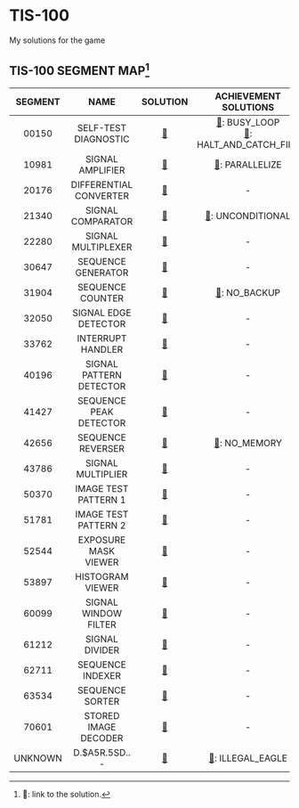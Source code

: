 # TIS-100
My solutions for the game

## TIS-100 SEGMENT MAP[^1]
|SEGMENT|NAME|SOLUTION|ACHIEVEMENT SOLUTIONS|
|:---:|:---:|:---:|:---:|
|00150|SELF-TEST DIAGNOSTIC|[:bear:](https://github.com/Mushi0/TIS-100/blob/main/SEGMENT_MAP/00150.0.txt)|[:bear:](https://github.com/Mushi0/TIS-100/blob/main/SEGMENT_MAP/00150.1.txt): BUSY_LOOP <br /> [:bear:](https://github.com/Mushi0/TIS-100/blob/main/SEGMENT_MAP/00150.2.txt): HALT_AND_CATCH_FIRE|
|10981|SIGNAL AMPLIFIER|[:bear:](https://github.com/Mushi0/TIS-100/blob/main/SEGMENT_MAP/10981.0.txt)|[:bear:](https://github.com/Mushi0/TIS-100/blob/main/SEGMENT_MAP/10981.1.txt): PARALLELIZE|
|20176|DIFFERENTIAL CONVERTER|[:bear:](https://github.com/Mushi0/TIS-100/blob/main/SEGMENT_MAP/20176.0.txt)|-|
|21340|SIGNAL COMPARATOR|[:bear:](https://github.com/Mushi0/TIS-100/blob/main/SEGMENT_MAP/21340.0.txt)|[:bear:](https://github.com/Mushi0/TIS-100/blob/main/SEGMENT_MAP/21340.1.txt): UNCONDITIONAL|
|22280|SIGNAL MULTIPLEXER|[:bear:](https://github.com/Mushi0/TIS-100/blob/main/SEGMENT_MAP/22280.1.txt)|-|
|30647|SEQUENCE GENERATOR|[:bear:](https://github.com/Mushi0/TIS-100/blob/main/SEGMENT_MAP/30647.0.txt)|-|
|31904|SEQUENCE COUNTER|[:bear:](https://github.com/Mushi0/TIS-100/blob/main/SEGMENT_MAP/31904.1.txt)|[:bear:](https://github.com/Mushi0/TIS-100/blob/main/SEGMENT_MAP/31904.2.txt): NO_BACKUP|
|32050|SIGNAL EDGE DETECTOR|[:bear:](https://github.com/Mushi0/TIS-100/blob/main/SEGMENT_MAP/32050.0.txt)|-|
|33762|INTERRUPT HANDLER|[:bear:](https://github.com/Mushi0/TIS-100/blob/main/SEGMENT_MAP/33762.0.txt)|-|
|40196|SIGNAL PATTERN DETECTOR|[:bear:](https://github.com/Mushi0/TIS-100/blob/main/SEGMENT_MAP/40196.0.txt)|-|
|41427|SEQUENCE PEAK DETECTOR|[:bear:](https://github.com/Mushi0/TIS-100/blob/main/SEGMENT_MAP/41427.0.txt)|-|
|42656|SEQUENCE REVERSER|[:bear:](https://github.com/Mushi0/TIS-100/blob/main/SEGMENT_MAP/42656.0.txt)|[:bear:](https://github.com/Mushi0/TIS-100/blob/main/SEGMENT_MAP/42656.1.txt): NO_MEMORY|
|43786|SIGNAL MULTIPLIER|[:bear:](https://github.com/Mushi0/TIS-100/blob/main/SEGMENT_MAP/43786.0.txt)|-|
|50370|IMAGE TEST PATTERN 1|[:bear:](https://github.com/Mushi0/TIS-100/blob/main/SEGMENT_MAP/50370.0.txt)|-|
|51781|IMAGE TEST PATTERN 2|[:bear:](https://github.com/Mushi0/TIS-100/blob/main/SEGMENT_MAP/51781.0.txt)|-|
|52544|EXPOSURE MASK VIEWER|[:bear:](https://github.com/Mushi0/TIS-100/blob/main/SEGMENT_MAP/52544.0.txt)|-|
|53897|HISTOGRAM VIEWER|[:bear:](https://github.com/Mushi0/TIS-100/blob/main/SEGMENT_MAP/53897.0.txt)|-|
|60099|SIGNAL WINDOW FILTER|[:bear:](https://github.com/Mushi0/TIS-100/blob/main/SEGMENT_MAP/60099.0.txt)|-|
|61212|SIGNAL DIVIDER|[:bear:](https://github.com/Mushi0/TIS-100/blob/main/SEGMENT_MAP/61212.0.txt)|-|
|62711|SEQUENCE INDEXER|[:bear:](https://github.com/Mushi0/TIS-100/blob/main/SEGMENT_MAP/62711.0.txt)|-|
|63534|SEQUENCE SORTER|[:bear:](https://github.com/Mushi0/TIS-100/blob/main/SEGMENT_MAP/63534.0.txt)|-|
|70601|STORED IMAGE DECODER|[:bear:](https://github.com/Mushi0/TIS-100/blob/main/SEGMENT_MAP/70601.0.txt)|-|
|UNKNOWN|D.$A5R.5SD.. -|[:bear:](https://github.com/Mushi0/TIS-100/blob/main/SEGMENT_MAP/UNKNOWN.0.txt)|[:bear:](https://github.com/Mushi0/TIS-100/blob/main/SEGMENT_MAP/UNKNOWN.0.txt): ILLEGAL_EAGLE|

[^1]: :bear:: link to the solution. 